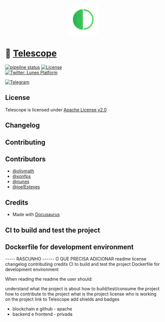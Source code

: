 
<p align="center">
  <a href="https://lunes.io">
    <img alt="Lunes" src="static/img/lunes.png" width="100" />
  </a>
</p>

# 🔭 [Telescope](https://blockchain.lunes.io/telescope/)


[![pipeline status](https://git.lunes.io/blockchain/telescope/badges/main/pipeline.svg)](https://git.lunes.io/blockchain/telescope/-/commits/main)
[![License](https://img.shields.io/badge/License-Apache_2.0-blue.svg)](LICENSE)
<br>
  <a href="https://twitter.com/LunesPlatform" target="_blank">
    <img alt="Twitter: Lunes Platform" src="https://badgen.net/twitter/follow/lunesplatform?icon=twitter&label=follow @LunesPlatform" />
  </a>

  <a href="https://t.me/LunesPlatformPT" target="_blank">
    <img alt="Telegram" src="https://badgen.net/badge/icon/Lunes%20Platform?icon=telegram&label=Telegram"/>
  </a>






## License
Telescope is licensed under [Apache License v2.0](LICENSE)


## Changelog

## Contributing

## Contributors

* [@olivmath](https://git.lunes.io/olivmath)
* [@xonfps](https://git.lunes.io/xonfps)
* [@nunes](https://git.lunes.io/nunes)
* [@joelEsteves](https://git.lunes.io/joelEsteves)

## Credits

- Made with [Docusaurus](https://docusaurus.io/)

## CI to build and test the project

## Dockerfile for development environment


----- RASCUNHO ------
O QUE PRECISA ADICIONAR 
readme
license
changelog
contributing
credits
CI to build and test the project
Dockerfile for development environment


When reading the readme the user should:

understand what the project is about
how to build/test/consume the project
how to contribute to the project
what is the project license
who is working on the project
link to Telescope
add shields and badges
- blockchain e  github - apache
- backend e frontend - privada